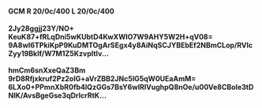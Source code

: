 #### GCM R 20/0c/400 L 20/0c/400
**2Jy28ggjj23Y/NO+**<br/>**KeuK87+fRLqDni5wKUbtD4KwXWlO7W9AHY5W2H+qV08=**<br/>**9A8wI6TPkiKpP9KuDMTOgArSEgx4y8AiNqSCJYBEbEf2NBmCLop/RVlcZyy19Bklf/W7M1Z5KzvpltIv...**<br/><br/>
**hmCm6snXxeQaZ3Bm**<br/>**9rD8Rfjxkruf2Pz2olG+aVrZBB2JNc5IG5qW0UEaAmM=**<br/>**6LXo0+PPmnXbR0fb4lQzGGs7BsY6wlRlVughpQ8nOe/u00Ve8CBole3tDNIK/AvsBgeGse3qDrlcrRtK...**